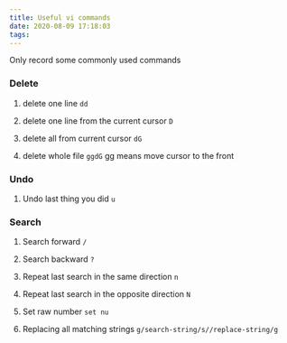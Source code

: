 ```yaml
---
title: Useful vi commands
date: 2020-08-09 17:18:03
tags:
---
```


Only record some commonly used commands 

### Delete

1. delete one line `dd`

2. delete one line from the current cursor `D`

3. delete all from current cursor `dG`

4. delete whole file `ggdG`  gg  means move cursor to the front

### Undo

1. Undo last thing you did `u`

### Search

1. Search forward `/`

2. Search backward `?`

3. Repeat last search in the same direction `n`

4. Repeat last search in the opposite direction `N`

5. Set raw number `set nu` 

6. Replacing all matching strings `g/search-string/s//replace-string/g`
